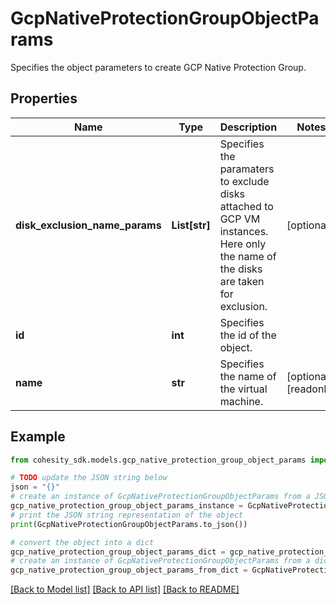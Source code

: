 # GcpNativeProtectionGroupObjectParams

Specifies the object parameters to create GCP Native Protection Group.

## Properties

Name | Type | Description | Notes
------------ | ------------- | ------------- | -------------
**disk_exclusion_name_params** | **List[str]** | Specifies the paramaters to exclude disks attached to GCP VM instances. Here only the name of the disks are taken for exclusion. | [optional] 
**id** | **int** | Specifies the id of the object. | 
**name** | **str** | Specifies the name of the virtual machine. | [optional] [readonly] 

## Example

```python
from cohesity_sdk.models.gcp_native_protection_group_object_params import GcpNativeProtectionGroupObjectParams

# TODO update the JSON string below
json = "{}"
# create an instance of GcpNativeProtectionGroupObjectParams from a JSON string
gcp_native_protection_group_object_params_instance = GcpNativeProtectionGroupObjectParams.from_json(json)
# print the JSON string representation of the object
print(GcpNativeProtectionGroupObjectParams.to_json())

# convert the object into a dict
gcp_native_protection_group_object_params_dict = gcp_native_protection_group_object_params_instance.to_dict()
# create an instance of GcpNativeProtectionGroupObjectParams from a dict
gcp_native_protection_group_object_params_from_dict = GcpNativeProtectionGroupObjectParams.from_dict(gcp_native_protection_group_object_params_dict)
```
[[Back to Model list]](../README.md#documentation-for-models) [[Back to API list]](../README.md#documentation-for-api-endpoints) [[Back to README]](../README.md)


